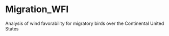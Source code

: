 # Migration_WFI
 Analysis of wind favorability for migratory birds over the Continental United States
